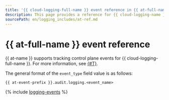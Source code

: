 ```yaml
---
title: '{{ cloud-logging-full-name }} event reference in {{ at-full-name }}'
description: This page provides a reference for {{ cloud-logging-name }} events tracked in {{ at-name }}.
sourcePath: en/logging_includes/at-ref.md
---
```


# {{ at-full-name }} event reference

{{ at-name }} supports tracking control plane events for {{ cloud-logging-full-name }}. For more information, see [{#T}](../audit-trails/concepts/format.md).

The general format of the `event_type` field value is as follows:

```text
{{ at-event-prefix }}.audit.logging.<event_name>
```

{% include [logging-events](../_includes/audit-trails/events/logging-events.md) %}
